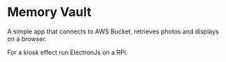 # Memory Vault

A simple app that connects to AWS Bucket, retrieves photos and displays on a browser.

For a kiosk effect run ElectronJs on a RPi.
